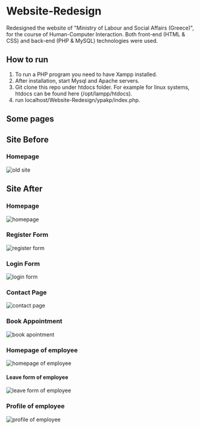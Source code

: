 # Website-Redesign
Redesigned the website of "Ministry of Labour and Social Affairs (Greece)", for the course of Human-Computer Interaction. Both front-end (HTML &amp; CSS) and back-end (PHP &amp; MySQL) technologies were used.

## How to run
1. To run a PHP program you need to have Xampp installed. 
2. After installation, start Mysql and Apache servers. 
3. Git clone this repo under htdocs folder. For example for linux systems, htdocs can be found here (/opt/lampp/htdocs).
4. run localhost/Website-Redesign/ypakp/index.php.

## Some pages

## Site Before

### Homepage

![old site](https://i.ibb.co/g3gJ3Qp/site-before.png)
<br>

## Site After

### Homepage

![homepage](https://i.ibb.co/4KhFmmN/home.png)
<br>

### Register Form

![register form](https://i.ibb.co/GC1CXCb/register.png)
<br>

### Login Form

![login form](https://i.ibb.co/p18PdXM/login.png)
<br>

### Contact Page

![contact page](https://i.ibb.co/xsZCghg/contact.png)
<br>

### Book Appointment

![book apointment](https://i.ibb.co/ZzJfbGC/book-appointment.png)
<br>

### Homepage of employee

![homepage of employee](https://i.ibb.co/VQT3XnF/employer.png)
<br>

#### Leave form of employee

![leave form of employee](https://i.ibb.co/3WjzGbt/leave-form.png)
<br>

### Profile of employee

![profile of employee](https://i.ibb.co/p1KNPkj/profile.png)
